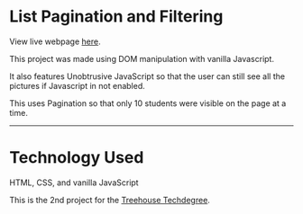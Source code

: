 # List Pagination and Filtering

View live webpage [here](https://kevinleemoody.github.io/filter_pagination/).

This project was made using DOM manipulation with vanilla Javascript. 

It also features Unobtrusive JavaScript so that the user can still see all the pictures if Javascript in not enabled.

This uses Pagination so that only 10 students were visible on the page at a time.

  ---
  # Technology Used
HTML, CSS, and vanilla JavaScript

This is the 2nd project for the [Treehouse Techdegree](https://join.teamtreehouse.com/techdegree/).

